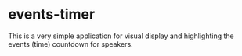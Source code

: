 # events-timer
This is a very simple application for visual display and highlighting the events (time) countdown for speakers.
